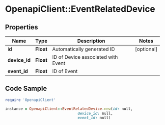 # OpenapiClient::EventRelatedDevice

## Properties

Name | Type | Description | Notes
------------ | ------------- | ------------- | -------------
**id** | **Float** | Automatically generated ID | [optional] 
**device_id** | **Float** | ID of Device associated with Event | 
**event_id** | **Float** | ID of Event | 

## Code Sample

```ruby
require 'OpenapiClient'

instance = OpenapiClient::EventRelatedDevice.new(id: null,
                                 device_id: null,
                                 event_id: null)
```


